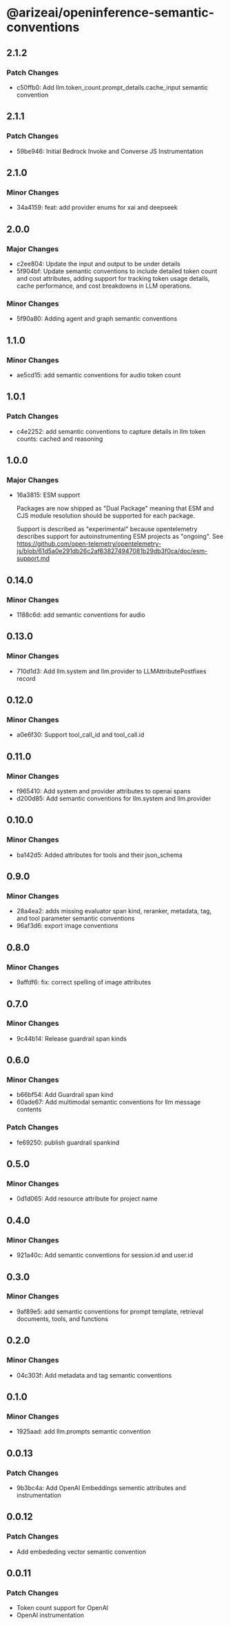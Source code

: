 # @arizeai/openinference-semantic-conventions

## 2.1.2

### Patch Changes

- c50ffb0: Add llm.token_count.prompt_details.cache_input semantic convention

## 2.1.1

### Patch Changes

- 59be946: Initial Bedrock Invoke and Converse JS Instrumentation

## 2.1.0

### Minor Changes

- 34a4159: feat: add provider enums for xai and deepseek

## 2.0.0

### Major Changes

- c2ee804: Update the input and output to be under details
- 5f904bf: Update semantic conventions to include detailed token count and cost attributes, adding support for tracking token usage details, cache performance, and cost breakdowns in LLM operations.

### Minor Changes

- 5f90a80: Adding agent and graph semantic conventions

## 1.1.0

### Minor Changes

- ae5cd15: add semantic conventions for audio token count

## 1.0.1

### Patch Changes

- c4e2252: add semantic conventions to capture details in llm token counts: cached and reasoning

## 1.0.0

### Major Changes

- 16a3815: ESM support

  Packages are now shipped as "Dual Package" meaning that ESM and CJS module resolution
  should be supported for each package.

  Support is described as "experimental" because opentelemetry describes support for autoinstrumenting
  ESM projects as "ongoing". See https://github.com/open-telemetry/opentelemetry-js/blob/61d5a0e291db26c2af638274947081b29db3f0ca/doc/esm-support.md

## 0.14.0

### Minor Changes

- 1188c6d: add semantic conventions for audio

## 0.13.0

### Minor Changes

- 710d1d3: Add llm.system and llm.provider to LLMAttributePostfixes record

## 0.12.0

### Minor Changes

- a0e6f30: Support tool_call_id and tool_call.id

## 0.11.0

### Minor Changes

- f965410: Add system and provider attributes to openai spans
- d200d85: Add semantic conventions for llm.system and llm.provider

## 0.10.0

### Minor Changes

- ba142d5: Added attributes for tools and their json_schema

## 0.9.0

### Minor Changes

- 28a4ea2: adds missing evaluator span kind, reranker, metadata, tag, and tool parameter semantic conventions
- 96af3d6: export image conventions

## 0.8.0

### Minor Changes

- 9affdf6: fix: correct spelling of image attributes

## 0.7.0

### Minor Changes

- 9c44b14: Release guardrail span kinds

## 0.6.0

### Minor Changes

- b66bf54: Add Guardrail span kind
- 60ade67: Add multimodal semantic conventions for llm message contents

### Patch Changes

- fe69250: publish guardrail spankind

## 0.5.0

### Minor Changes

- 0d1d065: Add resource attribute for project name

## 0.4.0

### Minor Changes

- 921a40c: Add semantic conventions for session.id and user.id

## 0.3.0

### Minor Changes

- 9af89e5: add semantic conventions for prompt template, retrieval documents, tools, and functions

## 0.2.0

### Minor Changes

- 04c303f: Add metadata and tag semantic conventions

## 0.1.0

### Minor Changes

- 1925aad: add llm.prompts semantic convention

## 0.0.13

### Patch Changes

- 9b3bc4a: Add OpenAI Embeddings sementic attributes and instrumentation

## 0.0.12

### Patch Changes

- Add embededing vector semantic convention

## 0.0.11

### Patch Changes

- Token count support for OpenAI
- OpenAI instrumentation
